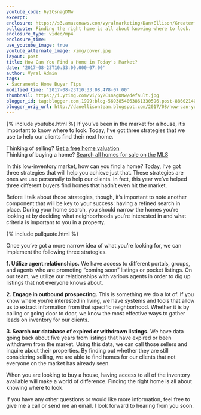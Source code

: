 ```yaml
---
youtube_code: 6y2CsnagDMw
excerpt:
enclosure: https://s3.amazonaws.com/vyralmarketing/Dan+Ellison/Greater+Sacramento+Area+Real+Estate-+How+Can+You+Find+a+Home+in+Today%2527s+Market%253F.mp4
pullquote: Finding the right home is all about knowing where to look.
enclosure_type: video/mp4
enclosure_time:
use_youtube_image: true
youtube_alternate_image: /img/cover.jpg
layout: post
title: How Can You Find a Home in Today's Market?
date: '2017-08-23T10:33:00.000-07:00'
author: Vyral Admin
tags:
- Sacramento Home Buyer Tips
modified_time: '2017-08-23T10:33:08.478-07:00'
thumbnail: https://i.ytimg.com/vi/6y2CsnagDMw/default.jpg
blogger_id: tag:blogger.com,1999:blog-5693854063861330596.post-8860214039461578414
blogger_orig_url: http://danellisonteam.blogspot.com/2017/08/how-can-you-find-home-in-todays-market.html
---
```

{% include youtube.html %}
If you’ve been in the market for a house, it’s important to know where to look. Today, I’ve got three strategies that we use to help our clients find their next home.

<div class="post-cta">
Thinking of selling? <a href="http://www.homesingreatersacramento.com/homevalue" target="_blank">Get a free home valuation</a><br>
Thinking of buying a home? <a href="http://www.homesingreatersacramento.com/search" target="_blank">Search all homes for sale on the MLS</a>
</div>

In this low-inventory market, how can you find a home? Today, I’ve got three strategies that will help you achieve just that. These strategies are ones we use personally to help our clients. In fact, this year we’ve helped three different buyers find homes that hadn’t even hit the market.

Before I talk about those strategies, though, it’s important to note another component that will be key to your success: having a refined search in place. During your home search, you should narrow the homes you’re looking at by deciding what neighborhoods you’re interested in and what criteria is important to you in a property.  

{% include pullquote.html %}

Once you’ve got a more narrow idea of what you’re looking for, we can implement the following three strategies.

**1. Utilize agent relationships.** We have access to different portals, groups, and agents who are promoting “coming soon” listings or pocket listings. On our team, we utilize our relationships with various agents in order to dig up listings that not everyone knows about.

**2. Engage in outbound prospecting.** This is something we do a lot of. If you know where you’re interested in living, we have systems and tools that allow us to extract information from that specific neighborhood. Whether it is by calling or going door to door, we know the most effective ways to gather leads on inventory for our clients.

**3. Search our database of expired or withdrawn listings.** We have data going back about five years from listings that have expired or been withdrawn from the market. Using this data, we can call those sellers and inquire about their properties. By finding out whether they are still considering selling, we are able to find homes for our clients that not everyone on the market has already seen.

When you are looking to buy a house, having access to all of the inventory available will make a world of difference. Finding the right home is all about knowing where to look.

If you have any other questions or would like more information, feel free to give me a call or send me an email. I look forward to hearing from you soon.
